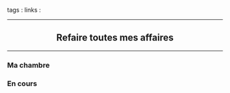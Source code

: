 tags : 
links :

****

<h2 style="text-align: center;"> Refaire toutes mes affaires </h2>

****


### Ma chambre 


### En cours 